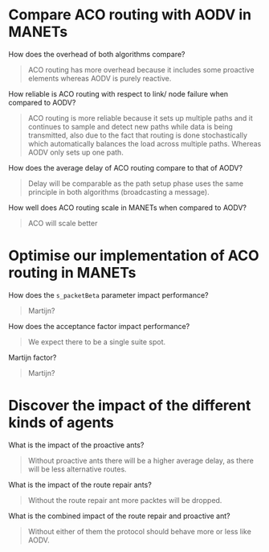 # Compare ACO routing with AODV in MANETs
How does the overhead of both algorithms compare?
> ACO routing has more overhead because it includes some proactive elements whereas AODV is purely reactive.

How reliable is ACO routing with respect to link/ node failure when compared to AODV?
> ACO routing is more reliable because it sets up multiple paths and it continues to sample and detect new paths while data is being transmitted, also due to the fact that routing is done stochastically which automatically balances the load across multiple paths. Whereas AODV only sets up one path.

How does the average delay of ACO routing compare to that of AODV?
> Delay will be comparable as the path setup phase uses the same principle in both algorithms (broadcasting a message).

How well does ACO routing scale in MANETs when compared to AODV?
> ACO will scale better 

# Optimise our implementation of ACO routing in MANETs
How does the `s_packetBeta` parameter impact performance?
> Martijn?

How does the acceptance factor impact performance?
> We expect there to be a single suite spot.

Martijn factor?
> Martijn?

# Discover the impact of the different kinds of agents
What is the impact of the proactive ants?
> Without proactive ants there will be a higher average delay, as there will be less alternative routes.

What is the impact of the route repair ants?
> Without the route repair ant more packtes will be dropped.

What is the combined impact of the route repair and proactive ant?
> Without either of them the protocol should behave more or less like AODV.